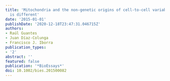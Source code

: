 ```yaml
---
title: 'Mitochondria and the non-genetic origins of cell-to-cell variability: More
  is different'
date: '2015-01-01'
publishDate: '2020-12-18T23:47:31.046715Z'
authors:
- Raúl Guantes
- Juan Díaz-Colunga
- Francisco J. Iborra
publication_types:
- '2'
abstract: ''
featured: false
publication: '*BioEssays*'
doi: 10.1002/bies.201500082
---
```


